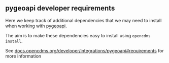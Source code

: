 ## pygeoapi developer requirements

Here we keep track of additional dependencies that we may need to
install when working with [pygeoapi][pygeoapi].

The aim is to make these dependencies easy to install using
`opencdms install`.

See [docs.opencdms.org/developer/integrations/pygeoapi#requirements][require] for more information

[pygeoapi]: https://docs.opencdms.org/developer/integrations/pygeoapi
[require]: https://docs.opencdms.org/developer/integrations/pygeoapi#requirements
